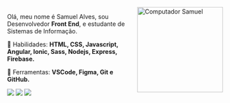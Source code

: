 <img src="https://user-images.githubusercontent.com/49680351/134789757-93fe02d0-a176-430e-b75e-457adb852f8a.gif" width="200px" align="right" alt="Computador Samuel">

<p align="left"> 
  Olá, meu nome é Samuel Alves, sou Desenvolvedor <strong>Front End</strong>, e estudante de Sistemas de Informação.
</p>

<p align="left">
 🌌 Habilidades: <strong>HTML, CSS, Javascript, Angular, Ionic, Sass, Nodejs, Express, Firebase.</strong>
</p>

<p align="left">
  💼 Ferramentas: <strong>VSCode, Figma, Git e GitHub.</strong>
</p>

<p align="left">
  <a href="#" alt="Gmail">
  <img src="https://img.shields.io/badge/-Gmail-FF0000?style=flat-square&labelColor=FF0000&logo=gmail&logoColor=white&link=samuelalves681@gmail.com" /></a>

  <a href="#" alt="Linkedin">
  <img src="https://img.shields.io/badge/-Linkedin-0e76a8?style=flat-square&logo=Linkedin&logoColor=white&link=https://www.linkedin.com/in/samuel-alves-30a18a124/" /></a>

  <a href="#" alt="Twitter">
  <img src="https://img.shields.io/badge/Twitter-1DA1F2?style=for-the-badge&logo=twitter&logoColor=white&link=https://twitter.com/NB0ss010101"/></a>
</p>  
